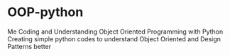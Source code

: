 # OOP-python
Me Coding and  Understanding Object Oriented Programming with Python
Creating simple python codes to understand Object Oriented and Design Patterns better
